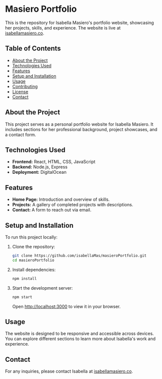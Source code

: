 # Masiero Portfolio

This is the repository for Isabella Masiero's portfolio website, showcasing her projects, skills, and experience. The website is live at [isabellamasiero.co](https://isabellamasiero.co).

## Table of Contents

- [About the Project](#about-the-project)
- [Technologies Used](#technologies-used)
- [Features](#features)
- [Setup and Installation](#setup-and-installation)
- [Usage](#usage)
- [Contributing](#contributing)
- [License](#license)
- [Contact](#contact)

## About the Project

This project serves as a personal portfolio website for Isabella Masiero. It includes sections for her professional background, project showcases, and a contact form.

## Technologies Used

- **Frontend:** React, HTML, CSS, JavaScript
- **Backend:** Node.js, Express
- **Deployment:** DigitalOcean

## Features

- **Home Page:** Introduction and overview of skills.
- **Projects:** A gallery of completed projects with descriptions.
- **Contact:** A form to reach out via email.

## Setup and Installation

To run this project locally:

1. Clone the repository:
   ```bash
   git clone https://github.com/isabellaMas/masieroPortfolio.git
   cd masieroPortfolio
   ```

2. Install dependencies:
   ```bash
   npm install
   ```

3. Start the development server:
   ```bash
   npm start
   ```

   Open [http://localhost:3000](http://localhost:3000) to view it in your browser.

## Usage

The website is designed to be responsive and accessible across devices. You can explore different sections to learn more about Isabella's work and experience.

## Contact

For any inquiries, please contact Isabella at [isabellamasiero.co](https://isabellamasiero.co).

